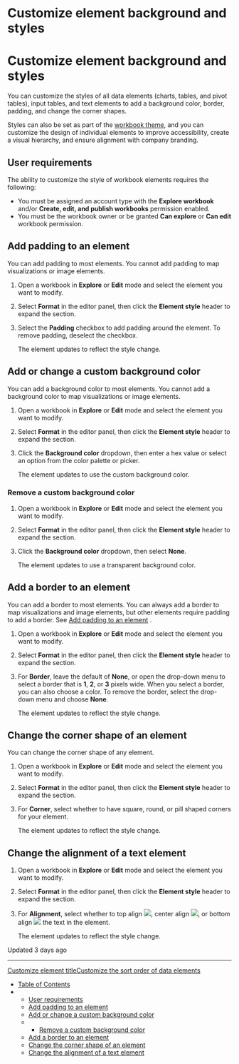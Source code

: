 # Customize element background and styles

# Customize element background and styles

You can customize the styles of all data elements (charts, tables, and pivot tables), input tables, and text elements to add a background color, border, padding, and change the corner shapes.

Styles can also be set as part of the [workbook theme](/docs/workbook-settings-overview), and you can customize the design of individual elements to improve accessibility, create a visual hierarchy, and ensure alignment with company branding.

## User requirements

The ability to customize the style of workbook elements requires the following:

* You must be assigned an account type with the **Explore workbook** and/or **Create, edit, and publish workbooks** permission enabled.
* You must be the workbook owner or be granted **Can explore** or **Can edit** workbook permission.

## Add padding to an element

You can add padding to most elements. You cannot add padding to map visualizations or image elements.

1. Open a workbook in **Explore** or **Edit** mode and select the element you want to modify.
2. Select **Format** in the editor panel, then click the **Element style** header to expand the section.
3. Select the **Padding** checkbox to add padding around the element. To remove padding, deselect the checkbox.

   The element updates to reflect the style change.

## Add or change a custom background color

You can add a background color to most elements. You cannot add a background color to map visualizations or image elements.

1. Open a workbook in **Explore** or **Edit** mode and select the element you want to modify.
2. Select **Format** in the editor panel, then click the **Element style** header to expand the section.
3. Click the **Background color** dropdown, then enter a hex value or select an option from the color palette or picker.

   The element updates to use the custom background color.

### Remove a custom background color

1. Open a workbook in **Explore** or **Edit** mode and select the element you want to modify.
2. Select **Format** in the editor panel, then click the **Element style** header to expand the section.
3. Click the **Background color** dropdown, then select **None**.

   The element updates to use a transparent background color.

## Add a border to an element

You can add a border to most elements. You can always add a border to map visualizations and image elements, but other elements require padding to add a border. See [Add padding to an element](#add-padding-to-an-element) .

1. Open a workbook in **Explore** or **Edit** mode and select the element you want to modify.
2. Select **Format** in the editor panel, then click the **Element style** header to expand the section.
3. For **Border**, leave the default of **None**, or open the drop-down menu to select a border that is **1**, **2**, or **3** pixels wide. When you select a border, you can also choose a color. To remove the border, select the drop-down menu and choose **None**.

   The element updates to reflect the style change.

## Change the corner shape of an element

You can change the corner shape of any element.

1. Open a workbook in **Explore** or **Edit** mode and select the element you want to modify.
2. Select **Format** in the editor panel, then click the **Element style** header to expand the section.
3. For **Corner**, select whether to have square, round, or pill shaped corners for your element.

   The element updates to reflect the style change.

## Change the alignment of a text element

1. Open a workbook in **Explore** or **Edit** mode and select the element you want to modify.
2. Select **Format** in the editor panel, then click the **Element style** header to expand the section.
3. For **Alignment**, select whether to top align ![](https://sigma-docs-screenshots.s3.us-west-2.amazonaws.com/Icons/align_top.svg), center align ![](https://sigma-docs-screenshots.s3.us-west-2.amazonaws.com/Icons/align_center-vertical.svg), or bottom align ![](https://sigma-docs-screenshots.s3.us-west-2.amazonaws.com/Icons/align_bottom.svg) the text in the element.

   The element updates to reflect the style change.

Updated 3 days ago

---

[Customize element title](/docs/customize-element-title)[Customize the sort order of data elements](/docs/configure-custom-sort)

* [Table of Contents](#)
* + [User requirements](#user-requirements)
  + [Add padding to an element](#add-padding-to-an-element)
  + [Add or change a custom background color](#add-or-change-a-custom-background-color)
  + - [Remove a custom background color](#remove-a-custom-background-color)
  + [Add a border to an element](#add-a-border-to-an-element)
  + [Change the corner shape of an element](#change-the-corner-shape-of-an-element)
  + [Change the alignment of a text element](#change-the-alignment-of-a-text-element)